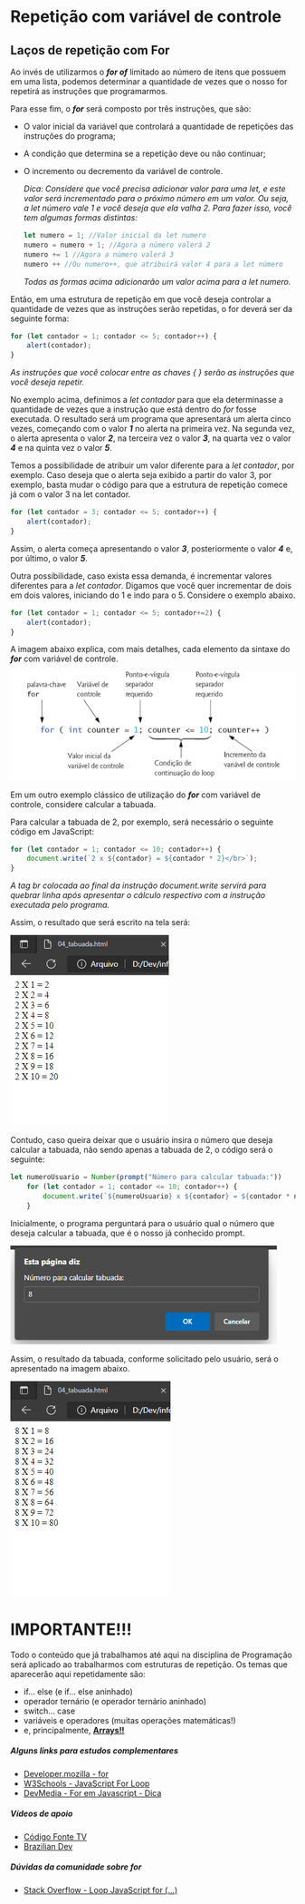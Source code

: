 # Repetição com variável de controle
## Laços de repetição com For

Ao invés de utilizarmos o ***for of*** limitado ao número de itens que possuem em uma lista, podemos determinar a quantidade de vezes que o nosso for repetirá as instruções que programarmos.

Para esse fim, o ***for*** será composto por três instruções, que são:
* O valor inicial da variável que controlará a quantidade de repetições das instruções do programa;
* A condição que determina se a repetição deve ou não continuar;
* O incremento ou decremento da variável de controle.

    *Dica: Considere que você precisa adicionar valor para uma let, e este valor será incrementado para o próximo número em um valor. Ou seja, a let número vale 1 e você deseja que ela valha 2. Para fazer isso, você tem algumas formas distintas:*
    ```javascript
    let numero = 1; //Valor inicial da let numero
    numero = numero + 1; //Agora a número valerá 2
    numero += 1 //Agora a número valerá 3
    numero ++ //Ou numero++, que atribuirá valor 4 para a let número
    ```
    *Todas as formas acima adicionarão um valor acima para a let numero.*

Então, em uma estrutura de repetição em que você deseja controlar a quantidade de vezes que as instruções serão repetidas, o for deverá ser da seguinte forma:
```javascript
for (let contador = 1; contador <= 5; contador++) {
    alert(contador);
}
```
   *As instruções que você colocar entre as chaves { } serão as instruções que você deseja repetir.*

No exemplo acima, definimos a *let contador* para que ela determinasse a quantidade de vezes que a instrução que está dentro do *for* fosse executada. O resultado será um programa que apresentará um alerta cinco vezes, começando com o valor ***1*** no alerta na primeira vez. Na segunda vez, o alerta apresenta o valor ***2***, na terceira vez o valor ***3***, na quarta vez o valor ***4*** e na quinta vez o valor ***5***.

Temos a possibilidade de atribuir um valor diferente para a *let contador*, por exemplo. Caso deseja que o alerta seja exibido a partir do valor 3, por exemplo, basta mudar o código para que a estrutura de repetição comece já com o valor 3 na let contador.
```javascript
for (let contador = 3; contador <= 5; contador++) {
    alert(contador);
}
```
Assim, o alerta começa apresentando o valor ***3***, posteriormente o valor ***4*** e, por último, o valor ***5***.

Outra possibilidade, caso exista essa demanda, é incrementar valores diferentes para a *let contador*. Digamos que você quer incrementar de dois em dois valores, iniciando do 1 e indo para o 5. Considere o exemplo abaixo.
```javascript
for (let contador = 1; contador <= 5; contador+=2) {
    alert(contador);
}
```

A imagem abaixo explica, com mais detalhes, cada elemento da sintaxe do ***for*** com variável de controle.


![estruturaFor](estruturaFor.png)

Em um outro exemplo clássico de utilização do ***for*** com variável de controle, considere calcular a tabuada.

Para calcular a tabuada de 2, por exemplo, será necessário o seguinte código em JavaScript:
```javascript
for (let contador = 1; contador <= 10; contador++) {
    document.write(`2 x ${contador} = ${contador * 2}</br>`);
}
```
   *A tag br colocada ao final da instrução document.write servirá para quebrar linha após apresentar o cálculo respectivo com a instrução executada pelo programa.*

Assim, o resultado que será escrito na tela será:

![tabuadaDe2](tabuadaDe2.png)

Contudo, caso queira deixar que o usuário insira o número que deseja calcular a tabuada, não sendo apenas a tabuada de 2, o código será o seguinte:
```javascript
let numeroUsuario = Number(prompt("Número para calcular tabuada:"))
    for (let contador = 1; contador <= 10; contador++) {
        document.write(`${numeroUsuario} x ${contador} = ${contador * numeroUsuario}</br>`)
    }
```
Inicialmente, o programa perguntará para o usuário qual o número que deseja calcular a tabuada, que é o nosso já conhecido prompt.

![tabuadaDoUsuario](tabuadaDoUsuario.png)

Assim, o resultado da tabuada, conforme solicitado pelo usuário, será o apresentado na imagem abaixo.

![TabuadaDoUsuarioResultado](tabuadaDoUsuarioResultado.png)

# IMPORTANTE!!!

Todo o conteúdo que já trabalhamos até aqui na disciplina de Programação será aplicado ao trabalharmos com estruturas de repetição.
Os temas que aparecerão aqui repetidamente são:
* if... else (e if... else aninhado)
* operador ternário (e operador ternário aninhado)
* switch... case
* variáveis e operadores (muitas operações matemáticas!)
* e, principalmente, [**Arrays!!**](https://github.com/ldmfabio/1INFOs-vetores)

##### Alguns links para estudos complementares

* [Developer.mozilla - for](https://developer.mozilla.org/pt-BR/docs/Web/JavaScript/Reference/Statements/for)
* [W3Schools - JavaScript For Loop](https://www.w3schools.com/js/js_loop_for.asp)
* [DevMedia - For em Javascript - Dica](https://www.devmedia.com.br/for-em-javascript-dica/28554)

##### Vídeos de apoio
* [Código Fonte TV](https://youtu.be/NfHVPEzo5Ik)
* [Brazilian Dev](https://www.youtube.com/watch?v=HJcZKxd-Uas)

##### Dúvidas da comunidade sobre ***for***
* [Stack Overflow - Loop JavaScript for (...)](https://pt.stackoverflow.com/questions/403105/loop-javascript-for)